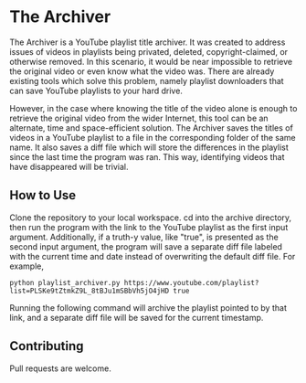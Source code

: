 # The Archiver

The Archiver is a YouTube playlist title archiver. It was created to address issues of videos in playlists being privated, deleted, copyright-claimed, or otherwise removed. In this scenario, it would be near impossible to retrieve the original video or even know what the video was. There are already existing tools which solve this problem, namely playlist downloaders that can save YouTube playlists to your hard drive. 

However, in the case where knowing the title of the video alone is enough to retrieve the original video from the wider Internet, this tool can be an alternate, time and space-efficient solution. The Archiver saves the titles of videos in a YouTube playlist to a file in the corresponding folder of the same name. It also saves a diff file which will store the differences in the playlist since the last time the program was ran. This way, identifying videos that have disappeared will be trivial.


## How to Use

Clone the repository to your local workspace. cd into the archive directory, then run the program with the link to the YouTube playlist as the first input argument. Additionally, if a truth-y value, like "true", is presented as the second input argument, the program will save a separate diff file labeled with the current time and date instead of overwriting the default diff file. For example, 

```
python playlist_archiver.py https://www.youtube.com/playlist?list=PLSKe9tZtmkZ9L_8tBJu1mSBbVh5jO4jHD true
```
Running the following command will archive the playlist pointed to by that link, and a separate diff file will be saved for the current timestamp.

## Contributing
Pull requests are welcome. 